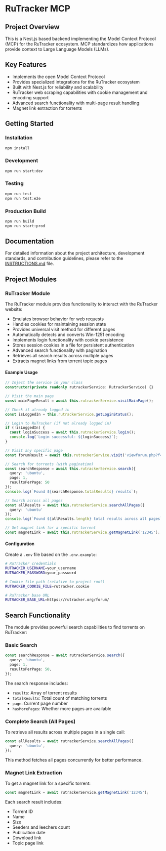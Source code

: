 # RuTracker MCP

## Project Overview

This is a Nest.js based backend implementing the Model Context Protocol (MCP) for the RuTracker ecosystem. MCP standardizes how applications provide context to Large Language Models (LLMs).

## Key Features

- Implements the open Model Context Protocol
- Provides specialized integrations for the RuTracker ecosystem
- Built with Nest.js for reliability and scalability
- RuTracker web scraping capabilities with cookie management and encoding support
- Advanced search functionality with multi-page result handling
- Magnet link extraction for torrents

## Getting Started

### Installation

```bash
npm install
```

### Development

```bash
npm run start:dev
```

### Testing

```bash
npm run test
npm run test:e2e
```

### Production Build

```bash
npm run build
npm run start:prod
```

## Documentation

For detailed information about the project architecture, development standards, and contribution guidelines, please refer to the [INSTRUCTIONS.md](./INSTRUCTIONS.md) file.

## Project Modules

### RuTracker Module

The RuTracker module provides functionality to interact with the RuTracker website:

- Emulates browser behavior for web requests
- Handles cookies for maintaining session state
- Provides universal visit method for different pages
- Automatically detects and converts Win-1251 encoding
- Implements login functionality with cookie persistence
- Stores session cookies in a file for persistent authentication
- Advanced search functionality with pagination
- Retrieves all search results across multiple pages
- Extracts magnet links from torrent topic pages

#### Example Usage

```typescript
// Inject the service in your class
constructor(private readonly rutrackerService: RutrackerService) {}

// Visit the main page
const mainPageResult = await this.rutrackerService.visitMainPage();

// Check if already logged in
const isLoggedIn = this.rutrackerService.getLoginStatus();

// Login to RuTracker (if not already logged in)
if (!isLoggedIn) {
  const loginSuccess = await this.rutrackerService.login();
  console.log(`Login successful: ${loginSuccess}`);
}

// Visit any specific page
const forumResult = await this.rutrackerService.visit('viewforum.php?f=1538');

// Search for torrents (with pagination)
const searchResponse = await this.rutrackerService.search({
  query: 'ubuntu',
  page: 1,
  resultsPerPage: 50
});
console.log(`Found ${searchResponse.totalResults} results`);

// Search across all pages
const allResults = await this.rutrackerService.searchAllPages({
  query: 'ubuntu'
});
console.log(`Found ${allResults.length} total results across all pages`);

// Get magnet link for a specific torrent
const magnetLink = await this.rutrackerService.getMagnetLink('12345');
```

#### Configuration

Create a `.env` file based on the `.env.example`:

```bash
# RuTracker credentials
RUTRACKER_USERNAME=your_username
RUTRACKER_PASSWORD=your_password

# Cookie file path (relative to project root)
RUTRACKER_COOKIE_FILE=rutracker.cookie

# RuTracker base URL
RUTRACKER_BASE_URL=https://rutracker.org/forum/
```

## Search Functionality

The module provides powerful search capabilities to find torrents on RuTracker:

### Basic Search

```typescript
const searchResponse = await rutrackerService.search({
  query: 'ubuntu',
  page: 1,
  resultsPerPage: 50,
});
```

The search response includes:

- `results`: Array of torrent results
- `totalResults`: Total count of matching torrents
- `page`: Current page number
- `hasMorePages`: Whether more pages are available

### Complete Search (All Pages)

To retrieve all results across multiple pages in a single call:

```typescript
const allResults = await rutrackerService.searchAllPages({
  query: 'ubuntu',
});
```

This method fetches all pages concurrently for better performance.

### Magnet Link Extraction

To get a magnet link for a specific torrent:

```typescript
const magnetLink = await rutrackerService.getMagnetLink('12345');
```

Each search result includes:

- Torrent ID
- Name
- Size
- Seeders and leechers count
- Publication date
- Download link
- Topic page link
